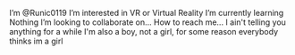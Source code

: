 I’m @Runic0119
I’m interested in VR or Virtual Reality
I’m currently learning Nothing
I’m looking to collaborate on...
How to reach me... I ain't telling you anything for a while
I'm also a boy, not a girl, for some reason everybody thinks im a girl

